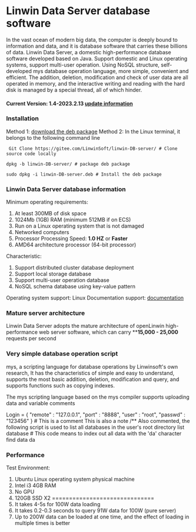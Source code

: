 # Linwin Data Server database software
In the vast ocean of modern big data, the computer is deeply bound to information and data, and it is database software that carries these billions of data.
Linwin Data Server, a domestic high-performance database software developed based on Java. Support domestic and Linux operating systems, support multi-user operation. Using NoSQL structure, self-developed mys database operation language, more simple, convenient and efficient.
The addition, deletion, modification and check of user data are all operated in memory, and the interactive writing and reading with the hard disk is managed by a special thread, all of which hinder.

#### Current Version: 1.4-2023.2.13 <a href='./Update.md'> update information</a>

### Installation
Method 1: <a href='https://gitee.com/LinwinSoft/Linwin-DB-Server/releases/'> download the deb package</a> 
Method 2:
In the Linux terminal, it belongs to the following command line 
```
 Git Clone https://gitee.com/LinwinSoft/linwin-DB-server/ # Clone source code locally
 
dpkg -b linwin-DB-server/ # package deb package
 
sudo dpkg -i linwin-DB-server.deb # Install the deb package
```

### Linwin Data Server database information
Minimum operating requirements:
1. At least 300MB of disk space
2. 1024Mb (1GB) RAM (minimum 512MB if on ECS)
3. Run on a Linux operating system that is not damaged
4. Networked computers
5. Processor Processing Speed: **1.0 HZ** or **Faster**
6. AMD64 architecture processor (64-bit processor)

Characteristic:
1. Support distributed cluster database deployment
2. Support local storage database
3. Support multi-user operation database
4. NoSQL schema database using key-value pattern

Operating system support: Linux
Documentation support: <a href='https://gitee.com/LinwinSoft/linwin-DB-server/wiki/home'> documentation</a> 
### Mature server architecture
Linwin Data Server adopts the mature architecture of openLinwin high-performance web server software, which can carry ****15,000 - 25,000** requests per second

### Very simple database operation script
mys, a scripting language for database operations by Linwinsoft's own research,
It has the characteristics of simple and easy to understand, supports the most basic addition, deletion, modification and query, and supports functions such as copying indexes.

The mys scripting language based on the mys compiler supports uploading data and variable comments

Login = {
		"remote" : "127.0.0.1",
 		"port" : "8888",
 		"user" : "root",
 		"passwd" : "123456"
	}
	# This is a comment
	This is also a note
	/** Also commented, the following script is used to list all databases in the user's root directory
	list database
	# This code means to index out all data with the 'da' character
	find data da

### Performance
Test Environment: 
1. Ubuntu Linux operating system physical machine
2. Intel i3 4GB RAM
3. No GPU
4. 120GB SSD X2
==============================
1. It takes 4-5s for 100W data loading
2. It takes 0.2-0.3 seconds to query 91W data for 100W (pure server)
3. Up to 200W data can be loaded at one time, and the effect of loading in multiple times is better
